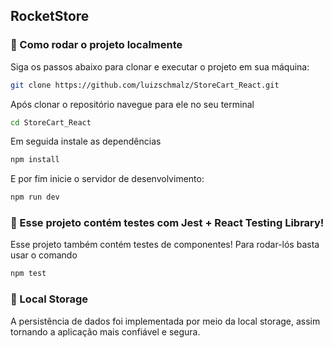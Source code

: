 ## RocketStore

### 🚀 Como rodar o projeto localmente

Siga os passos abaixo para clonar e executar o projeto em sua máquina:

```bash
git clone https://github.com/luizschmalz/StoreCart_React.git
```

Após clonar o repositório navegue para ele no seu terminal 

```bash
cd StoreCart_React
```
Em seguida instale as dependências
```bash
npm install
```

E por fim  inicie o servidor de desenvolvimento:
```bash
npm run dev
```

### 🧪 Esse projeto contém testes com Jest + React Testing Library!
Esse projeto também contém testes de componentes! Para rodar-lós basta usar o comando 
```bash
npm test
```

### 💾 Local Storage 
A persistência de dados foi implementada por meio da local storage, assim tornando a aplicação mais confiável e segura.
